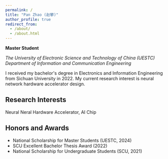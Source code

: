 ```yaml
---
permalink: /
title: "Pan Zhao (赵攀)"
author_profile: true
redirect_from: 
  - /about/
  - /about.html
---
```


**Master Student**

*The University of Electronic Science and Technology of China (UESTC)*    
*Department of Information and Communication Engineering*

I received my bachelor's degree in Electronics and Information Engineering from Sichuan University in 2022. My current research interest is neural network hardware accelerator design. 

## Research Interests
Neural Neral Hardware Accelerator, AI Chip

## Honors and Awards
* National Scholarship for Master Students (UESTC, 2024)
* SCU Excellent Bachelor Thesis Award (2022)
* National Scholarship for Undergraduate Students (SCU, 2021)
